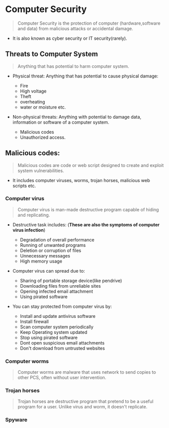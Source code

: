 # Computer Security

> Computer Security is the protection of computer (hardware,software and data) from malicious attacks or accidental damage.

- It is also known as cyber security or IT security(rarely).

## Threats to Computer System

> Anything that has potential to harm computer system.

- Physical threat: Anything that has potential to cause physical damage:
    - Fire
    - High voltage
    - Theft
    - overheating
    - water or moisture etc.

- Non-physical threats: Anything with potential to damage data, information or software of a computer system.
    - Malicious codes
    - Unauthorized access.

## Malicious codes:

> Malicious codes are code or web script designed to create and exploit system vulnerabilities.

- It includes computer viruses, worms, trojan horses, malicious web scripts etc.

### Computer virus

> Computer virus is man-made destructive program capable of hiding and replicating. 

- Destructive task includes: (**These are also the symptoms of computer virus infection**)
    - Degradation of overall performance
    - Running of unwanted programs
    - Deletion or corruption of files
    - Unnecessary messages
    - High memory usage

- Computer virus can spread due to:
    - Sharing of portable storage device(like pendrive)
    - Downloading files from unreliable sites
    - Opening infected email attachment
    - Using pirated software

- You can stay protected from computer virus by:
    - Install and update antivirus software
    - Install firewall
    - Scan computer system periodically
    - Keep Operating system updated
    - Stop using pirated software
    - Dont open suspicious email attachments
    - Don't download from untrusted websites

### Computer worms

> Computer worms are malware that uses network to send copies to other PCS, often without user intervention. 

### Trojan horses

> Trojan horses are destructive program that pretend to be a useful program for a user. Unlike virus and worm, it doesn't replicate. 

### Spyware